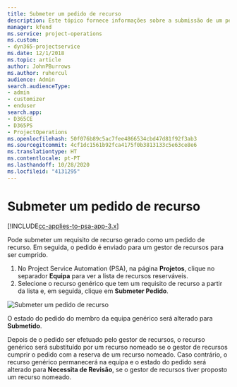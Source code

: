 ```yaml
---
title: Submeter um pedido de recurso
description: Este tópico fornece informações sobre a submissão de um pedido para um recurso de projeto.
manager: kfend
ms.service: project-operations
ms.custom:
- dyn365-projectservice
ms.date: 12/1/2018
ms.topic: article
author: JohnPBurrows
ms.author: ruhercul
audience: Admin
search.audienceType:
- admin
- customizer
- enduser
search.app:
- D365CE
- D365PS
- ProjectOperations
ms.openlocfilehash: 50f076b89c5ac7fee4866534cbd47d81f92f3ab3
ms.sourcegitcommit: 4cf1dc1561b92fca4175f0b3813133c5e63ce8e6
ms.translationtype: HT
ms.contentlocale: pt-PT
ms.lasthandoff: 10/28/2020
ms.locfileid: "4131295"
---
```

# <a name="submitting-a-resource-request"></a>Submeter um pedido de recurso

[!INCLUDE[cc-applies-to-psa-app-3.x](../includes/cc-applies-to-psa-app-3x.md)]

Pode submeter um requisito de recurso gerado como um pedido de recurso. Em seguida, o pedido é enviado para um gestor de recursos para ser cumprido.

1. No Project Service Automation (PSA), na página **Projetos**, clique no separador **Equipa** para ver a lista de recursos reserváveis. 
2. Selecione o recurso genérico que tem um requisito de recurso a partir da lista e, em seguida, clique em **Submeter Pedido**.

![Submeter um pedido de recurso](media/RM-how-to-18.png)

O estado do pedido do membro da equipa genérico será alterado para **Submetido**.

Depois de o pedido ser efetuado pelo gestor de recursos, o recurso genérico será substituído por um recurso nomeado se o gestor de recursos cumprir o pedido com a reserva de um recurso nomeado. Caso contrário, o recurso genérico permanecerá na equipa e o estado do pedido será alterado para **Necessita de Revisão**, se o gestor de recursos tiver proposto um recurso nomeado.
